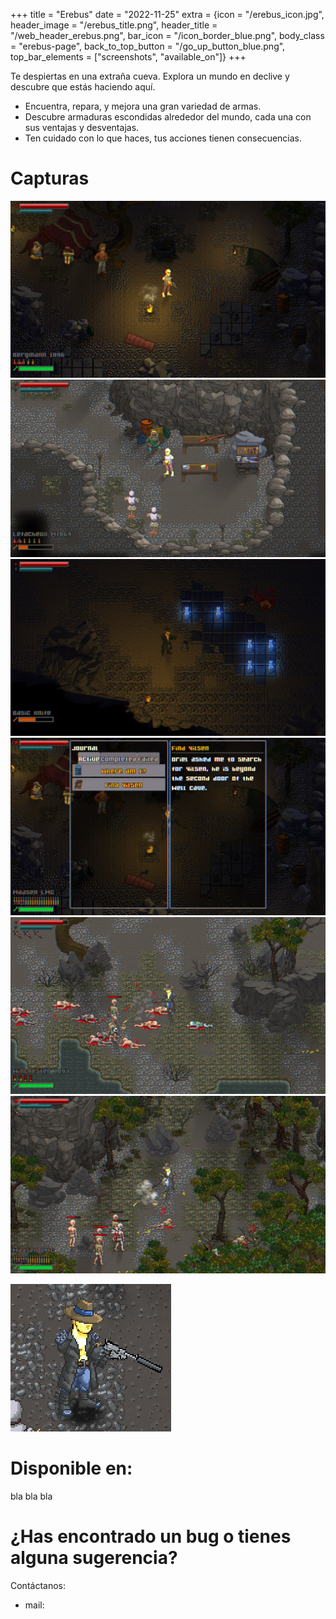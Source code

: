 +++
title = "Erebus"
date = "2022-11-25"
extra = {icon = "/erebus_icon.jpg", header_image = "/erebus_title.png", header_title = "/web_header_erebus.png", bar_icon = "/icon_border_blue.png", body_class = "erebus-page", back_to_top_button = "/go_up_button_blue.png", top_bar_elements = ["screenshots", "available_on"]}
+++

Te despiertas en una extraña cueva. Explora un mundo en declive y descubre que estás haciendo aquí.

- Encuentra, repara, y mejora una gran variedad de armas.
- Descubre armaduras escondidas alrededor del mundo, cada una con sus ventajas y desventajas.
- Ten cuidado con lo que haces, tus acciones tienen consecuencias.

# Capturas

<div class="image-grid">
    <img src="screenshots/01.jpg" alt="Screenshot 1">
    <img src="screenshots/02.jpg" alt="Screenshot 2">
    <img src="screenshots/03.jpg" alt="Screenshot 3">
    <img src="screenshots/04.jpg" alt="Screenshot 4">
    <img src="screenshots/05.jpg" alt="Screenshot 5">
    <img src="screenshots/06.jpg" alt="Screenshot 6">
</div>

![Armors](armors.gif)


# Disponible en:

bla bla bla


# ¿Has encontrado un bug o tienes alguna sugerencia?

Contáctanos:
- mail: